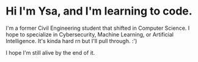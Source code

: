 # Hi I'm Ysa, and I'm learning to code.
I'm a former Civil Engineering student that shifted in Computer Science. I hope to specialize in Cybersecurity, Machine Learning, or Artificial Intelligence.
It's kinda hard rn but I'll pull through. :')


I hope I'm still alive by the end of it.

